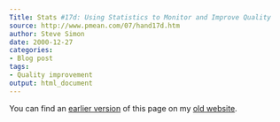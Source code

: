 ```yaml
---
Title: Stats #17d: Using Statistics to Monitor and Improve Quality
source: http://www.pmean.com/07/hand17d.htm
author: Steve Simon
date: 2000-12-27
categories:
- Blog post
tags:
- Quality improvement
output: html_document
---
```



You can find an [earlier version][sim1] of this page on my [old website][sim2].

[sim1]: http://www.pmean.com/07/hand17d.htm
[sim2]: http://www.pmean.com

